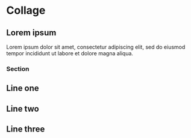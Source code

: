 # Collage

## Lorem ipsum 
Lorem ipsum dolor sit amet, consectetur adipiscing elit, sed do eiusmod tempor incididunt ut labore et dolore magna aliqua.

### Section


## Line one
## Line two
## Line three
 
